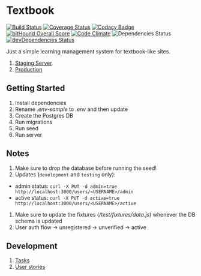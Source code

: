 # Textbook

[![Build Status](https://travis-ci.org/mjhea0/textbook.svg?branch=master)](https://travis-ci.org/mjhea0/textbook)
[![Coverage Status](https://coveralls.io/repos/github/mjhea0/textbook/badge.svg?branch=master)](https://coveralls.io/github/mjhea0/textbook?branch=master)
[![Codacy Badge](https://api.codacy.com/project/badge/Grade/752d6403c16544b4aef8dca5ed6c2bb5)](https://www.codacy.com/app/hermanmu/textbook?utm_source=github.com&amp;utm_medium=referral&amp;utm_content=mjhea0/textbook&amp;utm_campaign=Badge_Grade)
[![bitHound Overall Score](https://www.bithound.io/github/mjhea0/textbook/badges/score.svg)](https://www.bithound.io/github/mjhea0/textbook)
[![Code Climate](https://codeclimate.com/github/mjhea0/textbook/badges/gpa.svg)](https://codeclimate.com/github/mjhea0/textbook)
![Dependencies Status](https://david-dm.org/mjhea0/textbook.svg)
[![devDependencies Status](https://david-dm.org/mjhea0/textbook/dev-status.svg)](https://david-dm.org/mjhea0/textbook?type=dev)

Just a simple learning management system for textbook-like sites.

1. [Staging Server](http://textbook-lms.herokuapp.com/)
1. [Production](http://fullweb.co/)

## Getting Started

1. Install dependencies
1. Rename *.env-sample* to *.env* and then update
1. Create the Postgres DB
1. Run migrations
1. Run seed
1. Run server

## Notes

1. Make sure to drop the database before running the seed!
1. Updates (`development` and `testing` only):
  - admin status: `curl -X PUT -d admin=true http://localhost:3000/users/<USERNAME>/admin`
  - active status: `curl -X PUT -d active=true http://localhost:3000/users/<USERNAME>/active`
1. Make sure to update the fixtures (*/test/fixtures/data.js*) whenever the DB schema is updated
1. User auth flow -> unregistered -> unverified -> active

## Development

1. [Tasks](./tasks.md)
1. [User stories](./stories.md)

